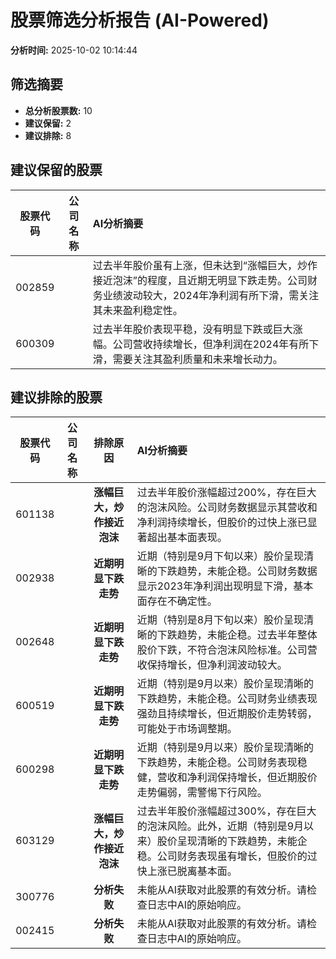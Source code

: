 # 股票筛选分析报告 (AI-Powered)

**分析时间:** 2025-10-02 10:14:44

## 筛选摘要

- **总分析股票数:** 10
- **建议保留:** 2
- **建议排除:** 8

## 建议保留的股票

| 股票代码 | 公司名称 | AI分析摘要 |
|:---:|:---:|:---|
| 002859 |  | 过去半年股价虽有上涨，但未达到“涨幅巨大，炒作接近泡沫”的程度，且近期无明显下跌走势。公司财务业绩波动较大，2024年净利润有所下滑，需关注其未来盈利稳定性。 |
| 600309 |  | 过去半年股价表现平稳，没有明显下跌或巨大涨幅。公司营收持续增长，但净利润在2024年有所下滑，需要关注其盈利质量和未来增长动力。 |

## 建议排除的股票

| 股票代码 | 公司名称 | 排除原因 | AI分析摘要 |
|:---:|:---:|:---:|:---|
| 601138 |  | **涨幅巨大，炒作接近泡沫** | 过去半年股价涨幅超过200%，存在巨大的泡沫风险。公司财务数据显示其营收和净利润持续增长，但股价的过快上涨已显著超出基本面表现。 |
| 002938 |  | **近期明显下跌走势** | 近期（特别是9月下旬以来）股价呈现清晰的下跌趋势，未能企稳。公司财务数据显示2023年净利润出现明显下滑，基本面存在不确定性。 |
| 002648 |  | **近期明显下跌走势** | 近期（特别是8月下旬以来）股价呈现清晰的下跌趋势，未能企稳。过去半年整体股价下跌，不符合泡沫风险标准。公司营收保持增长，但净利润波动较大。 |
| 600519 |  | **近期明显下跌走势** | 近期（特别是9月以来）股价呈现清晰的下跌趋势，未能企稳。公司财务业绩表现强劲且持续增长，但近期股价走势转弱，可能处于市场调整期。 |
| 600298 |  | **近期明显下跌走势** | 近期（特别是9月以来）股价呈现清晰的下跌趋势，未能企稳。公司财务表现稳健，营收和净利润保持增长，但近期股价走势偏弱，需警惕下行风险。 |
| 603129 |  | **涨幅巨大，炒作接近泡沫** | 过去半年股价涨幅超过300%，存在巨大的泡沫风险。此外，近期（特别是9月以来）股价呈现清晰的下跌趋势，未能企稳。公司财务表现虽有增长，但股价的过快上涨已脱离基本面。 |
| 300776 |  | **分析失败** | 未能从AI获取对此股票的有效分析。请检查日志中AI的原始响应。 |
| 002415 |  | **分析失败** | 未能从AI获取对此股票的有效分析。请检查日志中AI的原始响应。 |
